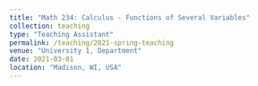 ```yaml
---
title: "Math 234: Calculus - Functions of Several Variables"
collection: teaching
type: "Teaching Assistant"
permalink: /teaching/2021-spring-teaching
venue: "University 1, Department"
date: 2021-03-01
location: "Madison, WI, USA"
---
```

